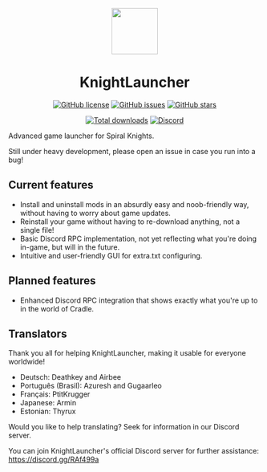 <p align="center">
    <img src="https://github.com/lucas-allegri/KnightLauncher/blob/master/assets/img/icon-92.png?raw=true"
        height="92">
</p>
<h1 align="center">KnightLauncher</h1>
<p align="center">
    <a href="https://github.com/lucas-allegri/KnightLauncher/blob/master/LICENSE"><img alt="GitHub license"               src="https://img.shields.io/github/license/lucas-allegri/KnightLauncher?style=flat-square"></a>
    <a href="https://github.com/lucas-allegri/KnightLauncher/issues"><img alt="GitHub issues" src="https://img.shields.io/github/issues/lucas-allegri/KnightLauncher?style=flat-square"></a>
    <a href="https://github.com/lucas-allegri/KnightLauncher/stargazers"><img alt="GitHub stars" src="https://img.shields.io/github/stars/lucas-allegri/KnightLauncher?style=flat-square"></a>
</p>
<p align="center">
    <a href="https://GitHub.com/lucas-allegri/KnightLauncher/releases/"><img alt="Total downloads"               src="https://img.shields.io/github/downloads/lucas-allegri/KnightLauncher/total.svg"></a>
    <a href="https://discord.gg/RAf499a"><img alt="Discord" src="https://img.shields.io/discord/653349356459786240" target="_blank"></a>
</p>

Advanced game launcher for Spiral Knights.

Still under heavy development, please open an issue in case you run into a bug!
## Current features
* Install and uninstall mods in an absurdly easy and noob-friendly way, without having to worry about game updates.
* Reinstall your game without having to re-download anything, not a single file!
* Basic Discord RPC implementation, not yet reflecting what you're doing in-game, but will in the future.
* Intuitive and user-friendly GUI for extra.txt configuring.

## Planned features
* Enhanced Discord RPC integration that shows exactly what you're up to in the world of Cradle.

## Translators
Thank you all for helping KnightLauncher, making it usable for everyone worldwide!
* Deutsch: Deathkey and Airbee
* Português (Brasil): Azuresh and Gugaarleo
* Français: PtitKrugger
* Japanese: Armin
* Estonian: Thyrux

Would you like to help translating? Seek for information in our Discord server.


You can join KnightLauncher's official Discord server for further assistance:
https://discord.gg/RAf499a
